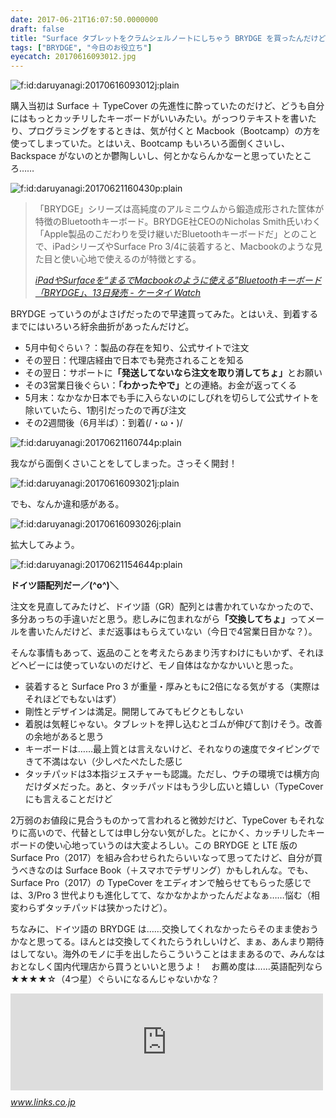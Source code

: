 ```yaml
---
date: 2017-06-21T16:07:50.0000000
draft: false
title: "Surface タブレットをクラムシェルノートにしちゃう BRYDGE を買ったんだけど"
tags: ["BRYDGE", "今日のお役立ち"]
eyecatch: 20170616093012.jpg
---
```

<p><span itemscope itemtype="http://schema.org/Photograph"><img src="20170616093012.jpg" alt="f:id:daruyanagi:20170616093012j:plain" title="f:id:daruyanagi:20170616093012j:plain" class="hatena-fotolife" itemprop="image"></span></p><p>購入当初は Surface ＋ TypeCover の先進性に酔っていたのだけど、どうも自分にはもっとカッチリしたキーボードがいいみたい。がっつりテキストを書いたり、プログラミングをするときは、気が付くと Macbook（Bootcamp）の方を使ってしまっていた。とはいえ、Bootcamp もいろいろ面倒くさいし、Backspace がないのとか鬱陶しいし、何とかならんかなーと思っていたところ……</p><p><span itemscope itemtype="http://schema.org/Photograph"><img src="20170621160430.png" alt="f:id:daruyanagi:20170621160430p:plain" title="f:id:daruyanagi:20170621160430p:plain" class="hatena-fotolife" itemprop="image"></span><br />
</p>

<blockquote cite="http://k-tai.watch.impress.co.jp/docs/news/1057753.html">
<p>「BRYDGE」シリーズは高純度のアルミニウムから鍛造成形された筐体が特徴のBluetoothキーボード。BRYDGE社CEOのNicholas Smith氏いわく「Apple製品のこだわりを受け継いだBluetoothキーボードだ」とのことで、iPadシリーズやSurface Pro 3/4に装着すると、Macbookのような見た目と使い心地で使えるのが特徴とする。</p>

<cite><a href="http://k-tai.watch.impress.co.jp/docs/news/1057753.html">iPad&#x3084;Surface&#x3092;&ldquo;&#x307E;&#x308B;&#x3067;Macbook&#x306E;&#x3088;&#x3046;&#x306B;&#x4F7F;&#x3048;&#x308B;&rdquo;Bluetooth&#x30AD;&#x30FC;&#x30DC;&#x30FC;&#x30C9;&#x300C;BRYDGE&#x300D;&#x3001;13&#x65E5;&#x767A;&#x58F2; - &#x30B1;&#x30FC;&#x30BF;&#x30A4; Watch</a></cite>
</blockquote>
<p>BRYDGE っていうのがよさげだったので早速買ってみた。とはいえ、到着するまでにはいろいろ紆余曲折があったんだけど。</p>

<ul>
<li>5月中旬ぐらい？：製品の存在を知り、公式サイトで注文</li>
<li>その翌日：代理店経由で日本でも発売されることを知る</li>
<li>その翌日：サポートに<b>「発送してないなら注文を取り消してちょ」</b>とお願い</li>
<li>その3営業日後ぐらい：<b>「わかったやで」</b>との連絡。お金が返ってくる</li>
<li>5月末：なかなか日本でも手に入らないのにしびれを切らして公式サイトを除いていたら、1割引だったので再び注文</li>
<li>その2週間後（6月半ば）：到着(/・ω・)/</li>
</ul><p><span itemscope itemtype="http://schema.org/Photograph"><img src="20170621160744.png" alt="f:id:daruyanagi:20170621160744p:plain" title="f:id:daruyanagi:20170621160744p:plain" class="hatena-fotolife" itemprop="image"></span></p><p>我ながら面倒くさいことをしてしまった。さっそく開封！</p><p><span itemscope itemtype="http://schema.org/Photograph"><img src="20170616093021.jpg" alt="f:id:daruyanagi:20170616093021j:plain" title="f:id:daruyanagi:20170616093021j:plain" class="hatena-fotolife" itemprop="image"></span></p><p>でも、なんか違和感がある。</p><p><span itemscope itemtype="http://schema.org/Photograph"><img src="20170616093026.jpg" alt="f:id:daruyanagi:20170616093026j:plain" title="f:id:daruyanagi:20170616093026j:plain" class="hatena-fotolife" itemprop="image"></span></p><p>拡大してみよう。</p><p><span itemscope itemtype="http://schema.org/Photograph"><img src="20170621154644.png" alt="f:id:daruyanagi:20170621154644p:plain" title="f:id:daruyanagi:20170621154644p:plain" class="hatena-fotolife" itemprop="image"></span></p><p><b>ドイツ語配列だー／(^o^)＼</b></p><p>注文を見直してみたけど、ドイツ語（GR）配列とは書かれていなかったので、多分あっちの手違いだと思う。悲しみに包まれながら<b>「交換してちょ」</b>ってメールを書いたんだけど、まだ返事はもらえていない（今日で4営業日目かな？）。</p><p>そんな事情もあって、返品のことを考えたらあまり汚すわけにもいかず、それほどヘビーには使っていないのだけど、モノ自体はなかなかいいと思った。</p>

<ul>
<li>装着すると Surface Pro 3 が重量・厚みともに2倍になる気がする（実際はそれほどでもないはず）</li>
<li>剛性とデザインは満足。開閉してみてもビクともしない</li>
<li>着脱は気軽じゃない。タブレットを押し込むとゴムが伸びて割けそう。改善の余地があると思う</li>
<li>キーボードは……最上質とは言えないけど、それなりの速度でタイピングできて不満はない（少しぺたぺたした感じ</li>
<li>タッチパッドは3本指ジェスチャーも認識。ただし、ウチの環境では横方向だけダメだった。あと、タッチパッドはもう少し広いと嬉しい（TypeCover にも言えることだけど</li>
</ul><p>2万弱のお値段に見合うものかって言われると微妙だけど、TypeCover もそれなりに高いので、代替としては申し分ない気がした。とにかく、カッチリしたキーボードの使い心地っていうのは大変よろしい。この BRYDGE と LTE 版の Surface Pro（2017）を組み合わせられたらいいなって思ってたけど、自分が買うべきなのは Surface Book（＋スマホでテザリング）かもしれんな。でも、Surface Pro（2017）の TypeCover をエディオンで触らせてもらった感じでは、3/Pro 3 世代よりも進化してて、なかなかよかったんだよなぁ……悩む（相変わらずタッチパッドは狭かったけど）。</p><p>ちなみに、ドイツ語の BRYDGE は……交換してくれなかったらそのまま使おうかなと思ってる。ほんとは交換してくれたらうれしいけど、まぁ、あんまり期待はしてない。海外のモノに手を出したらこういうことはままあるので、みんなはおとなしく国内代理店から買うといいと思うよ！　お薦め度は……英語配列なら ★★★★☆（4つ星）ぐらいになるんじゃないかな？</p><p><iframe src="https://hatenablog-parts.com/embed?url=http%3A%2F%2Fwww.links.co.jp%2Fitem%2Fbrydge-12-3%2F" title="BRYDGE 12.3" class="embed-card embed-webcard" scrolling="no" frameborder="0" style="display: block; width: 100%; height: 155px; max-width: 500px; margin: 10px 0px;"></iframe><cite class="hatena-citation"><a href="http://www.links.co.jp/item/brydge-12-3/">www.links.co.jp</a></cite></p>
